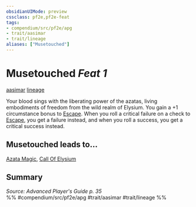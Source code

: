 ```yaml
---
obsidianUIMode: preview
cssclass: pf2e,pf2e-feat
tags:
- compendium/src/pf2e/apg
- trait/aasimar
- trait/lineage
aliases: ["Musetouched"]
---
```

# Musetouched  *Feat 1*  
[aasimar](../../Rules/traits/aasimar-apg.md)  [lineage](../../Rules/traits/lineage-apg.md)  


Your blood sings with the liberating power of the azatas, living embodiments of freedom from the wild realm of Elysium. You gain a +1 circumstance bonus to [Escape](../../Rules/actions/escape.md). When you roll a critical failure on a check to [Escape](../../Rules/actions/escape.md), you get a failure instead, and when you roll a success, you get a critical success instead.

## Musetouched leads to...

[Azata Magic](azata-magic-apg.md), [Call Of Elysium](call-of-elysium-loag.md)

## Summary

*Source: Advanced Player's Guide p. 35*  
%% #compendium/src/pf2e/apg #trait/aasimar #trait/lineage %%